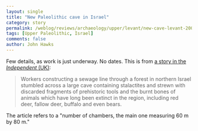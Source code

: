 ```yaml
---
layout: single 
title: "New Paleolithic cave in Israel" 
category: story
permalink: /weblog/reviews/archaeology/upper/levant/new-cave-levant-2008.html
tags: [Upper Paleolithic, Israel] 
comments: false 
author: John Hawks 
---
```


Few details, as work is just underway. No dates. This is from <a href="http://www.independent.co.uk/news/science/galilee-cave-reveals-secrets-of-huntergatherers-834599.html">a story in the <i>Independent</i> (UK)</a>:

<blockquote>Workers constructing a sewage line through a forest in northern Israel stumbled across a large cave containing stalactites and strewn with discarded fragments of prehistoric tools and the burnt bones of animals which have long been extinct in the region, including red deer, fallow deer, buffalo and even bears.</blockquote>

The article refers to a "number of chambers, the main one measuring 60 m by 80 m." 

